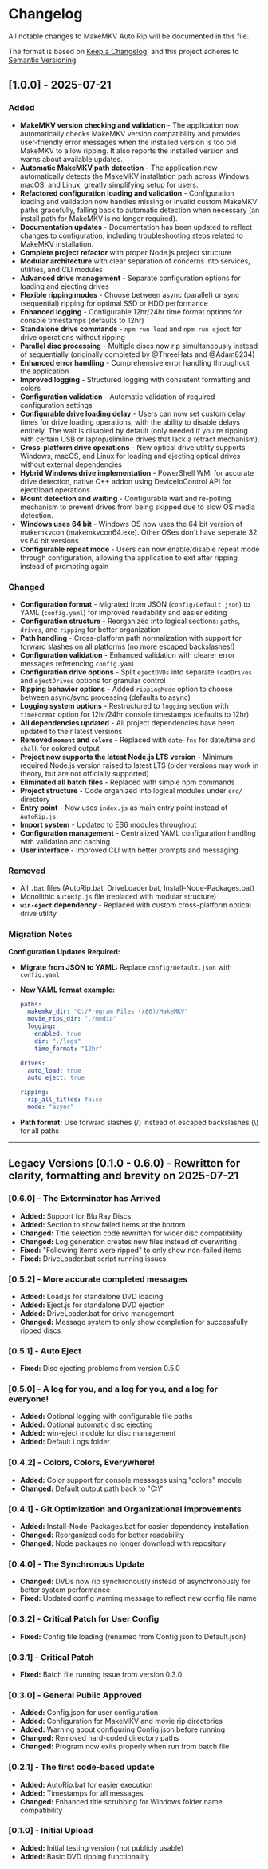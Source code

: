 # Changelog

All notable changes to MakeMKV Auto Rip will be documented in this file.

The format is based on [Keep a Changelog](https://keepachangelog.com/en/1.0.0/),
and this project adheres to [Semantic Versioning](https://semver.org/spec/v2.0.0.html).

## [1.0.0] - 2025-07-21

### Added

- **MakeMKV version checking and validation** - The application now automatically checks MakeMKV version compatibility and provides user-friendly error messages when the installed version is too old MakeMKV to allow ripping. It also reports the installed version and warns about available updates.
- **Automatic MakeMKV path detection** - The application now automatically detects the MakeMKV installation path across Windows, macOS, and Linux, greatly simplifying setup for users.
- **Refactored configuration loading and validation** - Configuration loading and validation now handles missing or invalid custom MakeMKV paths gracefully, falling back to automatic detection when necessary (an install path for MakeMKV is no longer required).
- **Documentation updates** - Documentation has been updated to reflect changes to configuration, including troubleshooting steps related to MakeMKV installation.
- **Complete project refactor** with proper Node.js project structure
- **Modular architecture** with clear separation of concerns into services, utilities, and CLI modules
- **Advanced drive management** - Separate configuration options for loading and ejecting drives
- **Flexible ripping modes** - Choose between async (parallel) or sync (sequential) ripping for optimal SSD or HDD performance
- **Enhanced logging** - Configurable 12hr/24hr time format options for console timestamps (defaults to 12hr)
- **Standalone drive commands** - `npm run load` and `npm run eject` for drive operations without ripping
- **Parallel disc processing** - Multiple discs now rip simultaneously instead of sequentially (originally completed by @ThreeHats and @Adam8234)
- **Enhanced error handling** - Comprehensive error handling throughout the application
- **Improved logging** - Structured logging with consistent formatting and colors
- **Configuration validation** - Automatic validation of required configuration settings
- **Configurable drive loading delay** - Users can now set custom delay times for drive loading operations, with the ability to disable delays entirely. The wait is disabled by default (only needed if you're ripping with certain USB or laptop/slimline drives that lack a retract mechanism).
- **Cross-platform drive operations** - New optical drive utility supports Windows, macOS, and Linux for loading and ejecting optical drives without external dependencies
- **Hybrid Windows drive implementation** - PowerShell WMI for accurate drive detection, native C++ addon using DeviceIoControl API for eject/load operations
- **Mount detection and waiting** - Configurable wait and re-polling mechanism to prevent drives from being skipped due to slow OS media detection.
- **Windows uses 64 bit** - Windows OS now uses the 64 bit version of makemkvcon (makemkvcon64.exe). Other OSes don't have seperate 32 vs 64 bit versions.
- **Configurable repeat mode** - Users can now enable/disable repeat mode through configuration, allowing the application to exit after ripping instead of prompting again

### Changed

- **Configuration format** - Migrated from JSON (`config/Default.json`) to YAML (`config.yaml`) for improved readability and easier editing
- **Configuration structure** - Reorganized into logical sections: `paths`, `drives`, and `ripping` for better organization
- **Path handling** - Cross-platform path normalization with support for forward slashes on all platforms (no more escaped backslashes!)
- **Configuration validation** - Enhanced validation with clearer error messages referencing `config.yaml`
- **Configuration drive options** - Split `ejectDVDs` into separate `loadDrives` and `ejectDrives` options for granular control
- **Ripping behavior options** - Added `rippingMode` option to choose between async/sync processing (defaults to async)
- **Logging system options** - Restructured to `logging` section with `timeFormat` option for 12hr/24hr console timestamps (defaults to 12hr)
- **All dependencies updated** - All project dependencies have been updated to their latest versions
- **Removed `moment` and `colors`** - Replaced with `date-fns` for date/time and `chalk` for colored output
- **Project now supports the latest Node.js LTS version** - Minimum required Node.js version raised to latest LTS (older versions may work in theory, but are not officially supported)
- **Eliminated all batch files** - Replaced with simple npm commands
- **Project structure** - Code organized into logical modules under `src/` directory
- **Entry point** - Now uses `index.js` as main entry point instead of `AutoRip.js`
- **Import system** - Updated to ES6 modules throughout
- **Configuration management** - Centralized YAML configuration handling with validation and caching
- **User interface** - Improved CLI with better prompts and messaging

### Removed

- All `.bat` files (AutoRip.bat, DriveLoader.bat, Install-Node-Packages.bat)
- Monolithic `AutoRip.js` file (replaced with modular structure)
- **`win-eject` dependency** - Replaced with custom cross-platform optical drive utility

### Migration Notes

**Configuration Updates Required:**

- **Migrate from JSON to YAML:** Replace `config/Default.json` with `config.yaml`
- **New YAML format example:**

  ```yaml
  paths:
    makemkv_dir: "C:/Program Files (x86)/MakeMKV"
    movie_rips_dir: "./media"
    logging:
      enabled: true
      dir: "./logs"
      time_format: "12hr"

  drives:
    auto_load: true
    auto_eject: true

  ripping:
    rip_all_titles: false
    mode: "async"
  ```

- **Path format:** Use forward slashes (/) instead of escaped backslashes (\\) for all paths

---

## Legacy Versions (0.1.0 - 0.6.0) - Rewritten for clarity, formatting and brevity on 2025-07-21

### [0.6.0] - The Exterminator has Arrived

- **Added:** Support for Blu Ray Discs
- **Added:** Section to show failed items at the bottom
- **Changed:** Title selection code rewritten for wider disc compatibility
- **Changed:** Log generation creates new files instead of overwriting
- **Fixed:** "Following items were ripped" to only show non-failed items
- **Fixed:** DriveLoader.bat script running issues

### [0.5.2] - More accurate completed messages

- **Added:** Load.js for standalone DVD loading
- **Added:** Eject.js for standalone DVD ejection
- **Added:** DriveLoader.bat for drive management
- **Changed:** Message system to only show completion for successfully ripped discs

### [0.5.1] - Auto Eject

- **Fixed:** Disc ejecting problems from version 0.5.0

### [0.5.0] - A log for you, and a log for you, and a log for everyone!

- **Added:** Optional logging with configurable file paths
- **Added:** Optional automatic disc ejecting
- **Added:** win-eject module for disc management
- **Added:** Default Logs folder

### [0.4.2] - Colors, Colors, Everywhere!

- **Added:** Color support for console messages using "colors" module
- **Changed:** Default output path back to "C:\\"

### [0.4.1] - Git Optimization and Organizational Improvements

- **Added:** Install-Node-Packages.bat for easier dependency installation
- **Changed:** Reorganized code for better readability
- **Changed:** Node packages no longer download with repository

### [0.4.0] - The Synchronous Update

- **Changed:** DVDs now rip synchronously instead of asynchronously for better system performance
- **Fixed:** Updated config warning message to reflect new config file name

### [0.3.2] - Critical Patch for User Config

- **Fixed:** Config file loading (renamed from Config.json to Default.json)

### [0.3.1] - Critical Patch

- **Fixed:** Batch file running issue from version 0.3.0

### [0.3.0] - General Public Approved

- **Added:** Config.json for user configuration
- **Added:** Configuration for MakeMKV and movie rip directories
- **Added:** Warning about configuring Config.json before running
- **Changed:** Removed hard-coded directory paths
- **Changed:** Program now exits properly when run from batch file

### [0.2.1] - The first code-based update

- **Added:** AutoRip.bat for easier execution
- **Added:** Timestamps for all messages
- **Changed:** Enhanced title scrubbing for Windows folder name compatibility

### [0.1.0] - Initial Upload

- **Added:** Initial testing version (not publicly usable)
- **Added:** Basic DVD ripping functionality
